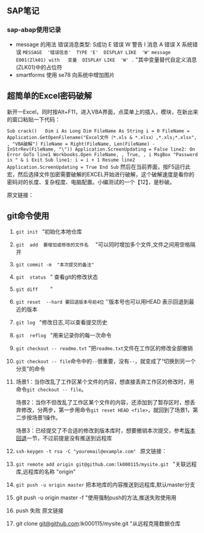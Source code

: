 ## SAP笔记

### sap-abap使用记录 

* message 的用法  [](https://blog.csdn.net/qq_37625033/article/details/61918244)
  错误消息类型:  S成功   E 错误   W  警告  I  消息  A  错误  X 系统错误
  ` MESSAGE  '错误信息'  TYPE 'E'  DISPLAY LIKE  'W' ` 
  ` message E001(Zlk01) with   变量  DISPLAY LIKE  'W' . `   "其中变量替代自定义消息(ZLK01)中的占位符  
* smartforms 使用
  se78 向系统中增加图片  

## 超简单的Excel密码破解

新开一Excel，同时按Alt+F11，进入VBA界面，点菜单上的插入，模块，在新出来的窗口粘贴一下代码：

` Sub crack()  
 Dim i As Long
  Dim FileName As String
  i = 0
 FileName = Application.GetOpenFilename("Excel文件（*.xls & *.xlsx）,*.xls;*.xlsx", , "VBA破解")
  FileName = Right(FileName, Len(FileName) - InStrRev(FileName, "\"))
  Application.ScreenUpdating = False
  line2: On Error GoTo line1
  Workbooks.Open FileName, , True, , i
  MsgBox "Password is " & i
  Exit Sub
  line1: i = i + 1
  Resume line2
  Application.ScreenUpdating = True
 End Sub `
  然后在当前界面，按F5运行此宏，然后选择文件加密需要破解的EXCEL开始进行破解，这个破解速度是看你的密码对的长度、复杂程度、电脑配置。小编测试的一个【12】，是秒破。

原文链接：[](https://blog.csdn.net/qq_22903531/article/details/83410527)

## git命令使用      

1. `git init `                                                   "初始化本地仓库
2. `git  add  要增加或修改的文件名  `             "可以同时增加多个文件,文件之间用空格隔开 
3. `git commit -m  "本次提交的备注" `                
4. `git  status `                                              " 查看git的修改状态   
5. ` git diff     `                                                    " 
6. ` git reset  --hard 要回退版本号前4位 `         ''版本号也可以用HEAD  表示回退到最近的版本
7.  `git log `                                                      "修改日志,可以查看提交历史
8.  `git  reflog `                                               "用来记录你的每一次命令      
9. `git checkout -- readme.txt`                     "把`readme.txt`文件在工作区的修改全部撤销
10. `git checkout -- file`命令中的`--`很重要，没有`--`，就变成了“切换到另一个分支”的命令
11. 场景1：当你改乱了工作区某个文件的内容，想直接丢弃工作区的修改时，用命令`git checkout -- file`。

    场景2：当你不但改乱了工作区某个文件的内容，还添加到了暂存区时，想丢弃修改，分两步，第一步用命令`git reset HEAD <file>`，就回到了场景1，第二步按场景1操作。

    场景3：已经提交了不合适的修改到版本库时，想要撤销本次提交，参考[版本回退](https://www.liaoxuefeng.com/wiki/896043488029600/897013573512192)一节，不过前提是没有推送到远程库
    
12. `ssh-keygen -t rsa -C "youremail@example.com" `  原文链接：[](https://www.liaoxuefeng.com/wiki/896043488029600/896954117292416)
13. `git remote add origin git@github.com:lk000115/mysite.git `  "关联远程库,远程库的名称 "origin"
14. `git push -u origin master`  把本地库的内容推送到远程库,默认master分支
15. git push -u origin master -f "使用强制push的方法,推送失败使用用
16. push 失败     原文链接[](https://www.cnblogs.com/xu-ux/p/13844977.html)
17. git clone git@github.com:lk000115/mysite.git  "从远程克隆数据仓库

